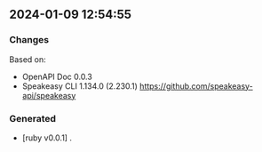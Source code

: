 

## 2024-01-09 12:54:55
### Changes
Based on:
- OpenAPI Doc 0.0.3 
- Speakeasy CLI 1.134.0 (2.230.1) https://github.com/speakeasy-api/speakeasy
### Generated
- [ruby v0.0.1] .